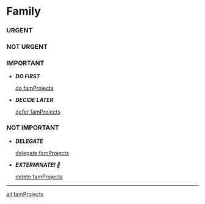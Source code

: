 # Family

### URGENT

### NOT URGENT

### IMPORTANT

- ***DO FIRST***
    
    [do famProjects](Family%20c2e9687fd777470d95f538ffe9076a54/do%20famProjects%201966509554a7814580c2f8153300fa5b.csv)
    

- ***DECIDE LATER***
    
    [defer famProjects](Family%20c2e9687fd777470d95f538ffe9076a54/defer%20famProjects%201966509554a78197a4e7f3a839860af6.csv)
    

### NOT IMPORTANT

- ***DELEGATE***
    
    [delegate famProjects](Family%20c2e9687fd777470d95f538ffe9076a54/delegate%20famProjects%201966509554a7814586d6d66ed7411032.csv)
    

- ***EXTERMINATE! 🤖***
    
    [delete famProjects](Family%20c2e9687fd777470d95f538ffe9076a54/delete%20famProjects%201966509554a7817d9a60d971d68d4b69.csv)
    

---

[all famProjects](Family%20c2e9687fd777470d95f538ffe9076a54/all%20famProjects%201956509554a780349979cd8a6aeb0d8d.csv)